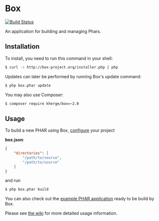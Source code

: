 # Box

[![Build Status](https://secure.travis-ci.org/kherge/Box.png?branch=master)](http://travis-ci.org/kherge/Box)

An application for building and managing Phars.

## Installation

To install, you need to run this command in your shell:

```sh
$ curl -s http://box-project.org/installer.php | php
```

Updates can later be performed by running Box's update command:

```sh
$ php box.phar update
```

You may also use Composer:

```sh
$ composer require kherge/box=~2.0
```

## Usage

To build a new PHAR using Box, [configure][configure] your project

**box.json**:

```json
{
    "directories": [
        "/path/to/source",
        "/path/to/source"
    ]
}
```

and run

```sh
$ php box.phar build
```

You can also check out the [example PHAR application][example] ready to be build by Box.

Please see [the wiki][wiki] for more detailed usage information.

[configure]: https://github.com/kherge/Box/wiki/Configuration
[example]: https://github.com/kherge/BoxExample
[wiki]: https://github.com/kherge/Box/wiki